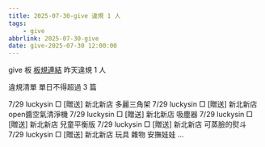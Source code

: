 ```yaml
---
title: 2025-07-30-give 違規 1 人
tags:
    - give
abbrlink: 2025-07-30-give
date: give-2025-07-30 12:00:00
---
```

give 板 [板規連結](https://www.ptt.cc/bbs/give/M.1612495900.A.C32.html)
昨天違規 1 人
<!-- more -->

違規清單
單日不得超過 3 篇

7/29 luckysin □ [贈送] 新北新店 多麗三角架
7/29 luckysin □ [贈送] 新北新店 open醬空氣清淨機
7/29 luckysin □ [贈送]  新北新店 吸塵器
7/29 luckysin □ [贈送]  新北新店 兒童平衡版
7/29 luckysin □ [贈送]  新北新店 可蒸臉的熨斗
7/29 luckysin □ [贈送] 新北新店 玩具 雜物  安撫娃娃 …